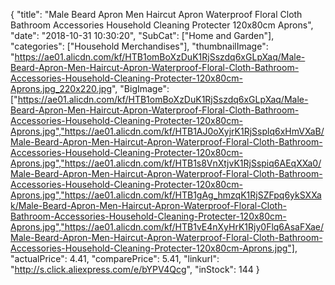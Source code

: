 {
	"title": "Male Beard Apron Men Haircut Apron Waterproof Floral Cloth Bathroom Accessories Household Cleaning Protecter  120x80cm Aprons",
	"date": "2018-10-31 10:30:20",
	"SubCat": ["Home and Garden"],
	"categories": ["Household Merchandises"],
	"thumbnailImage": "https://ae01.alicdn.com/kf/HTB1omBoXzDuK1RjSszdq6xGLpXaq/Male-Beard-Apron-Men-Haircut-Apron-Waterproof-Floral-Cloth-Bathroom-Accessories-Household-Cleaning-Protecter-120x80cm-Aprons.jpg_220x220.jpg",
	"BigImage": ["https://ae01.alicdn.com/kf/HTB1omBoXzDuK1RjSszdq6xGLpXaq/Male-Beard-Apron-Men-Haircut-Apron-Waterproof-Floral-Cloth-Bathroom-Accessories-Household-Cleaning-Protecter-120x80cm-Aprons.jpg","https://ae01.alicdn.com/kf/HTB1AJ0oXyjrK1RjSsplq6xHmVXaB/Male-Beard-Apron-Men-Haircut-Apron-Waterproof-Floral-Cloth-Bathroom-Accessories-Household-Cleaning-Protecter-120x80cm-Aprons.jpg","https://ae01.alicdn.com/kf/HTB1s8VnXtjvK1RjSspiq6AEqXXa0/Male-Beard-Apron-Men-Haircut-Apron-Waterproof-Floral-Cloth-Bathroom-Accessories-Household-Cleaning-Protecter-120x80cm-Aprons.jpg","https://ae01.alicdn.com/kf/HTB1gAg_hmzqK1RjSZFpq6ykSXXak/Male-Beard-Apron-Men-Haircut-Apron-Waterproof-Floral-Cloth-Bathroom-Accessories-Household-Cleaning-Protecter-120x80cm-Aprons.jpg","https://ae01.alicdn.com/kf/HTB1vE4nXyHrK1Rjy0Flq6AsaFXae/Male-Beard-Apron-Men-Haircut-Apron-Waterproof-Floral-Cloth-Bathroom-Accessories-Household-Cleaning-Protecter-120x80cm-Aprons.jpg"],
	"actualPrice": 4.41,
	"comparePrice": 5.41,
	"linkurl": "http://s.click.aliexpress.com/e/bYPV4Qcg",
	"inStock": 144
}
